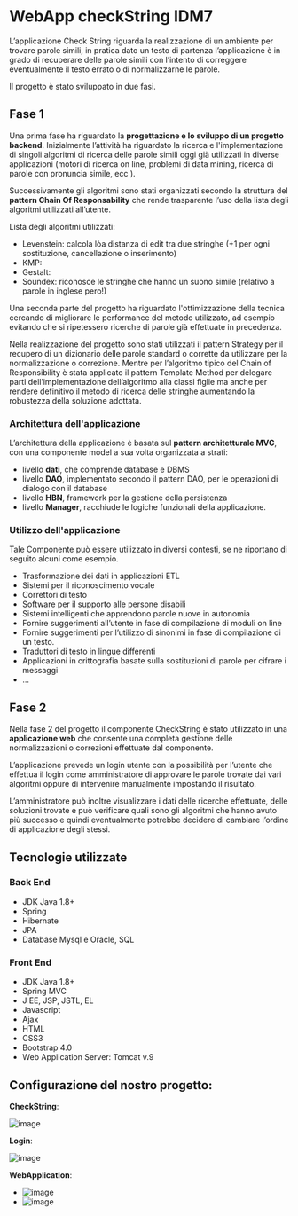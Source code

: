 # WebApp checkString IDM7

L’applicazione Check String riguarda la realizzazione di un ambiente per trovare parole simili, in pratica dato un testo di partenza l’applicazione è in grado di recuperare delle parole simili con l’intento di correggere eventualmente il testo errato o di normalizzarne le parole. 

Il progetto è stato sviluppato in due fasi. 

## Fase 1
Una prima fase ha riguardato la **progettazione e lo sviluppo di un progetto backend**. Inizialmente l’attività ha riguardato la ricerca e l'implementazione di singoli algoritmi di ricerca delle parole simili oggi già utilizzati in diverse applicazioni (motori di ricerca on line, problemi di data mining, ricerca di parole con pronuncia simile, ecc ). 

Successivamente gli algoritmi sono stati organizzati secondo la struttura del **pattern Chain Of Responsability** che rende trasparente l’uso della lista degli algoritmi utilizzati all’utente. 

Lista degli algoritmi utilizzati: 
- Levenstein: calcola lòa distanza di edit tra due stringhe (+1 per ogni sostituzione, cancellazione o inserimento)
- KMP: 
- Gestalt: 
- Soundex: riconosce le stringhe che hanno un suono simile (relativo a parole in inglese pero!) 

Una seconda parte del progetto ha riguardato l'ottimizzazione della tecnica cercando di migliorare le performance del metodo utilizzato, ad esempio evitando che si ripetessero ricerche di parole già effettuate in precedenza. 

Nella realizzazione del progetto sono stati utilizzati il pattern Strategy per il recupero di un dizionario delle parole standard o corrette da utilizzare per la normalizzazione o correzione.  Mentre per l’algoritmo tipico del Chain of Responsibility è stata applicato il pattern Template Method per delegare parti dell’implementazione dell’algoritmo alla classi figlie ma anche per rendere definitivo il metodo di ricerca delle stringhe aumentando la robustezza della soluzione adottata.

### Architettura dell'applicazione  

L’architettura della applicazione è basata sul **pattern architetturale MVC**, con una componente model a sua volta organizzata a strati: 
- livello **dati**, che comprende database e DBMS
- livello **DAO**, implementato secondo il pattern DAO, per le operazioni di dialogo con il database 
- livello **HBN**, framework per la gestione della persistenza
- livello **Manager**, racchiude le logiche funzionali della applicazione.

### Utilizzo dell'applicazione

Tale Componente può essere utilizzato in diversi contesti, se ne riportano di seguito alcuni come esempio. 
- Trasformazione dei dati in applicazioni ETL 
- Sistemi per il riconoscimento vocale
- Correttori di testo
- Software per il supporto alle persone disabili 
- Sistemi intelligenti che apprendono parole nuove in autonomia
- Fornire suggerimenti all’utente in fase di compilazione di moduli on line
- Fornire suggerimenti per l’utilizzo di sinonimi in fase di compilazione di un testo. 
- Traduttori di testo in lingue differenti
- Applicazioni in crittografia basate sulla sostituzioni di parole per cifrare i messaggi
- ...

## Fase 2
Nella fase 2 del progetto il componente CheckString è stato utilizzato in una **applicazione web** che consente una completa gestione delle normalizzazioni o correzioni effettuate dal componente. 

L’applicazione prevede un login utente con la possibilità per l’utente che effettua il login come amministratore di approvare le parole trovate dai vari algoritmi oppure di intervenire manualmente impostando il risultato. 

L’amministratore può inoltre visualizzare i dati delle ricerche effettuate, delle soluzioni trovate e può verificare quali sono gli algoritmi che hanno avuto più successo e quindi eventualmente potrebbe decidere di cambiare l’ordine di applicazione degli stessi. 

## Tecnologie utilizzate
### Back End 
* JDK Java 1.8+
* Spring 
* Hibernate 
* JPA
* Database Mysql e Oracle, SQL 

### Front End
* JDK Java 1.8+ 
* Spring MVC 
* J EE, JSP, JSTL, EL
* Javascript
* Ajax
* HTML
* CSS3
* Bootstrap 4.0
* Web Application Server: Tomcat v.9

## Configurazione del nostro progetto:
**CheckString**: 

![image](https://user-images.githubusercontent.com/61458042/116711979-ac5e8000-a9d3-11eb-9ca2-86008e694ded.png)

**Login**: 

![image](https://user-images.githubusercontent.com/61458042/116711908-98b31980-a9d3-11eb-88ab-6d0c6ed23449.png)

**WebApplication**: 

- ![image](https://user-images.githubusercontent.com/61458042/116712098-ca2be500-a9d3-11eb-8ca7-72eaf2bc8d5c.png)
- ![image](https://user-images.githubusercontent.com/61458042/116712207-e7f94a00-a9d3-11eb-9d32-f4ffbe7b7537.png)
